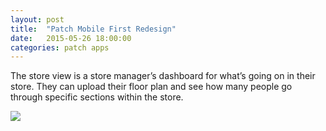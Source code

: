 ```yaml
---
layout: post
title:  "Patch Mobile First Redesign"
date:   2015-05-26 18:00:00
categories: patch apps
---
```


The store view is a store manager’s dashboard for what’s going on in their store. They can upload their floor plan and see how many people go through  specific sections within the store. 

<img src="{{ site.url }}/images/Patch/homepage-01.png" />

[jekyll-gh]: https://github.com/jekyll/jekyll
[jekyll]:    http://jekyllrb.com
